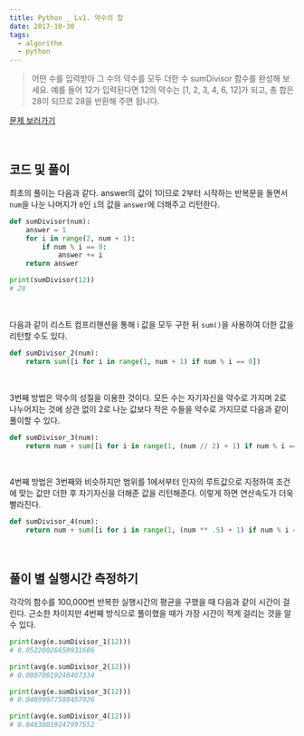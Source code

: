 ```yaml
---
title: Python _ Lv1. 약수의 합
date: 2017-10-30
tags:
  - algorithm
  - python
---
```


>어떤 수를 입력받아 그 수의 약수를 모두 더한 수 sumDivisor 함수를 완성해 보세요.
> 예를 들어 12가 입력된다면 12의 약수는 [1, 2, 3, 4, 6, 12]가 되고,
> 총 합은 28이 되므로 28을 반환해 주면 됩니다.

<a href="https://programmers.co.kr/learn/challenge_codes/2" target="_blank">문제 보러가기</a>

<br>

## 코드 및 풀이

최초의 풀이는 다음과 같다. answer의 값이 1이므로 2부터 시작하는 반복문을 돌면서 `num`을 나눈 나머지가 `0`인 `i`의 값을 `answer`에 더해주고 리턴한다.

```python
def sumDivisor(num):
    answer = 1
    for i in range(2, num + 1):
        if num % i == 0:
            answer += i
    return answer

print(sumDivisor(12))
# 28
```

<br>


다음과 같이 리스트 컴프리핸션을 통해 i 값을 모두 구한 뒤 `sum()`을 사용하여 더한 값을 리턴할 수도 있다.

```python
def sumDivisor_2(num):
    return sum([i for i in range(1, num + 1) if num % i == 0])
```

<br>

3번째 방법은 약수의 성질을 이용한 것이다. 모든 수는 자기자신을 약수로 가지며 2로 나누어지는 것에 상관 없이 2로 나눈 값보다 작은 수들을 약수로 가지므로 다음과 같이 풀이할 수 있다.

```python
def sumDivisor_3(num):
    return num + sum([i for i in range(1, (num // 2) + 1) if num % i == 0])
```

<br>

4번째 방법은 3번째와 비슷하지만 범위를 1에서부터 인자의 루트값으로 지정하여 조건에 맞는 값만 더한 후 자기자신을 더해준 값을 리턴해준다. 이렇게 하면 연산속도가 더욱 빨라진다.

```python
def sumDivisor_4(num):
    return num + sum([i for i in range(1, (num ** .5) + 1) if num % i == 0])
```

<br>

## 풀이 별 실행시간 측정하기

각각의 함수를 100,000번 반복한 실행시간의 평균을 구했을 때 다음과 같이 시간이 걸린다. 근소한 차이지만 4번째 방식으로 풀이했을 때가 가장 시간이 적게 걸리는 것을 알 수 있다.

```python
print(avg(e.sumDivisor_1(12)))
# 0.05220026650931686

print(avg(e.sumDivisor_2(12)))
# 0.08070019248407334

print(avg(e.sumDivisor_3(12)))
# 0.04699977580457926

print(avg(e.sumDivisor_4(12)))
# 0.04630019247997552
```

<br>
